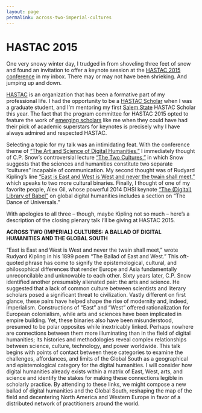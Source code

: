 ```yaml
---
layout: page
permalink: across-two-imperial-cultures
---
```

# HASTAC 2015

One very snowy winter day, I trudged in from shoveling three feet of snow and found an invitation to offer a keynote session at the [HASTAC 2015 conference](http://www.hastac2015.org/) in my inbox. There may or may not have been shrieking. And jumping up and down.  

[HASTAC](http://www.hastac.org/) is an organization that has been a formative part of my professional life. I had the opportunity to be a [HASTAC Scholar](http://hastac.org/scholars) when I was a graduate student, and I’m mentoring my first [Salem State](https://www.salemstate.edu/) HASTAC Scholar this year. The fact that the program committee for HASTAC 2015 opted to feature the work of [emerging scholars](http://www.hastac2015.org/schedule/keynote-speakers/) like me when they could have had their pick of academic superstars for keynotes is precisely why I have always admired and respected HASTAC.  

Selecting a topic for my talk was an intimidating feat. With the conference theme of [“The Art and Science of Digital Humanities,”](http://www.hastac2015.org/about-hastac-2015/call-for-proposals/) I immediately thought of C.P. Snow’s controversial lecture [“The Two Cultures,”](http://www.amazon.com/The-Two-Cultures-Canto-Classics/dp/1107606144) in which Snow suggests that the sciences and humanities constitute two separate “cultures” incapable of communication. My second thought was of Rudyard Kipling’s line [“East is East and West is West and never the twain shall meet,”](http://www.kiplingsociety.co.uk/rg_eastwest1.htm) which speaks to two more cultural binaries. Finally, I thought of one of my favorite people, Alex Gil, whose powerful 2014 DHSI keynote [“The (Digital) Library of Babel”](http://elotroalex.webfactional.com/digital-library-babel/) on global digital humanities includes a section on “The Dance of Universals.”  

With apologies to all three – though, maybe Kipling not so much – here’s a description of the closing plenary talk I’ll be giving at HASTAC 2015.  

**ACROSS TWO (IMPERIAL) CULTURES: A BALLAD OF DIGITAL HUMANITIES AND THE GLOBAL SOUTH**

“East is East and West is West and never the twain shall meet,” wrote Rudyard Kipling in his 1899 poem “The Ballad of East and West.” This oft-quoted phrase has come to signify the epistemological, cultural, and philosophical differences that render Europe and Asia fundamentally unreconcilable and unknowable to each other. Sixty years later, C.P. Snow identified another presumably alienated pair: the arts and science. He suggested that a lack of common culture between scientists and literary scholars posed a significant threat to civilization. Vastly different on first glance, these pairs have helped shape the rise of modernity and, indeed, imperialism. Constructions of “East” and “West” offered rationalization for European colonialism, while arts and sciences have been implicated in empire building. Yet, these binaries also have been misunderstood, presumed to be polar opposites while inextricably linked. Perhaps nowhere are connections between them more illuminating than in the field of digital humanities; its histories and methodologies reveal complex relationships between science, culture, technology, and power worldwide. This talk begins with points of contact between these categories to examine the challenges, affordances, and limits of the Global South as a geographical and epistemological category for the digital humanities. I will consider how digital humanities already exists within a matrix of East, West, arts, and science and identify the stakes for making these connections legible in scholarly practice. By attending to these links, we might compose a new ballad of digital humanities and the Global South, reshaping the map of the field and decentering North America and Western Europe in favor of a distributed network of practitioners around the world.
